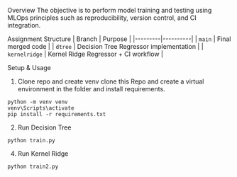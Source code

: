 Overview
The objective is to perform model training and testing using MLOps principles such as reproducibility, version control, and CI integration.

Assignment Structure
| Branch | Purpose |
|---------|----------|
| `main` | Final merged code |
| `dtree` | Decision Tree Regressor implementation |
| `kernelridge` | Kernel Ridge Regressor + CI workflow |


Setup & Usage

1. Clone repo and create venv
clone this Repo and create a virtual environment in the folder and install requirements.
````
python -m venv venv
venv\Scripts\activate
pip install -r requirements.txt
````

2. Run Decision Tree
````
python train.py
````

4. Run Kernel Ridge
````
python train2.py
````
